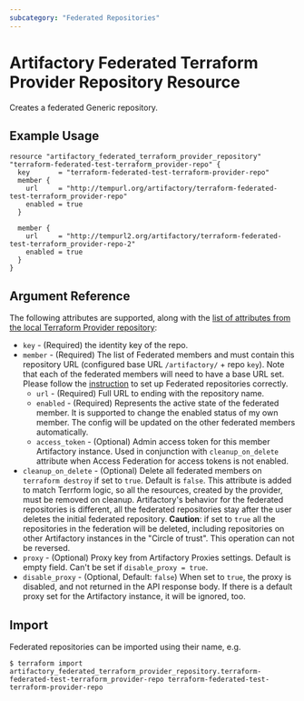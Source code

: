 ```yaml
---
subcategory: "Federated Repositories"
---
```

# Artifactory Federated Terraform Provider Repository Resource

Creates a federated Generic repository.

## Example Usage

```hcl
resource "artifactory_federated_terraform_provider_repository" "terraform-federated-test-terraform_provider-repo" {
  key       = "terraform-federated-test-terraform-provider-repo"
  member {
    url     = "http://tempurl.org/artifactory/terraform-federated-test-terraform_provider-repo"
    enabled = true
  }

  member {
    url     = "http://tempurl2.org/artifactory/terraform-federated-test-terraform_provider-repo-2"
    enabled = true
  }
}
```

## Argument Reference

The following attributes are supported, along with the [list of attributes from the local Terraform Provider repository](local_terraform_provider_repository.md):

* `key` - (Required) the identity key of the repo.
* `member` - (Required) The list of Federated members and must contain this repository URL (configured base URL
  `/artifactory/` + repo `key`). Note that each of the federated members will need to have a base URL set.
  Please follow the [instruction](https://www.jfrog.com/confluence/display/JFROG/Working+with+Federated+Repositories#WorkingwithFederatedRepositories-SettingUpaFederatedRepository)
  to set up Federated repositories correctly.
  * `url` - (Required) Full URL to ending with the repository name.
  * `enabled` - (Required) Represents the active state of the federated member. It is supported to change the enabled
    status of my own member. The config will be updated on the other federated members automatically.
  * `access_token` - (Optional) Admin access token for this member Artifactory instance. Used in conjunction with `cleanup_on_delete` attribute when Access Federation for access tokens is not enabled.
* `cleanup_on_delete` - (Optional) Delete all federated members on `terraform destroy` if set to `true`. Default is `false`. This attribute is added to match Terrform logic, so all the resources, created by the provider, must be removed on cleanup. Artifactory's behavior for the federated repositories is different, all the federated repositories stay after the user deletes the initial federated repository. **Caution**: if set to `true` all the repositories in the federation will be deleted, including repositories on other Artifactory instances in the "Circle of trust". This operation can not be reversed.
* `proxy` - (Optional) Proxy key from Artifactory Proxies settings. Default is empty field. Can't be set if `disable_proxy = true`.
* `disable_proxy` - (Optional, Default: `false`) When set to `true`, the proxy is disabled, and not returned in the API response body. If there is a default proxy set for the Artifactory instance, it will be ignored, too.

## Import

Federated repositories can be imported using their name, e.g.
```
$ terraform import artifactory_federated_terraform_provider_repository.terraform-federated-test-terraform_provider-repo terraform-federated-test-terraform-provider-repo
```
